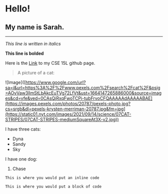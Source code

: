 # Hello!
## My name is Sarah.
---

*This line is written in italics*

**This line is bolded**

Here is the [Link](https://github.com/smburbach/cse15l-lab-reports) to my CSE 15L github page.

> A picture of a cat: 

![Image]([https://www.google.com/url?sa=i&url=https%3A%2F%2Fwww.pexels.com%2Fsearch%2Fcat%2F&psig=AOvVaw3llmStLbAkcEuTVg72LfVt&ust=1664147265886000&source=images&cd=vfe&ved=0CAsQjRxqFwoTCPi-tubFrvoCFQAAAAAdAAAAABAE](https://images.pexels.com/photos/20787/pexels-photo.jpg?cs=srgb&dl=pexels-krysten-merriman-20787.jpg&fm=jpg](https://static01.nyt.com/images/2021/09/14/science/07CAT-STRIPES/07CAT-STRIPES-mediumSquareAt3X-v2.jpg))

I have three cats:
* Dyna
* Sandy
* Sky

I have one dog:
1. Chase

`This is where you would put an inline code`

```
This is where you would put a block of code
```
